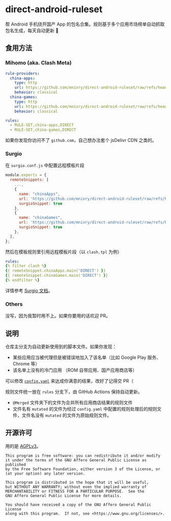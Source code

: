 # direct-android-ruleset

帮 Android 手机绕开国产 App 的包名合集。规则基于多个应用市场榜单自动抓取包名生成，每天自动更新 🍃

## 食用方法

### Mihomo (aka. Clash Meta)

```yaml
rule-providers:
  china-apps:
    type: http
    url: https://github.com/mnixry/direct-android-ruleset/raw/refs/heads/rules/@Merged/APP.mutated.yaml
    behavior: classical
  china-games:
    type: http
    url: https://github.com/mnixry/direct-android-ruleset/raw/refs/heads/rules/@Merged/GAME.mutated.yaml
    behavior: classical

rules:
  - RULE-SET,china-apps,DIRECT
  - RULE-SET,china-games,DIRECT
```

如果你发现你访问不了 `github.com`，自己想办法套个 jsDelivr CDN 之类的。

### Surgio

在 `surgio.conf.js` 中配置远程模板片段

```javascript
module.exports = {
  remoteSnippets: [
    ...,
    {
      name: "chinaApps",
      url: 'https://github.com/mnixry/direct-android-ruleset/raw/refs/heads/rules/@Merged/APP.mutated.tpl',
      surgioSnippet: true
    },
    {
      name: "chinaGames",
      url: 'https://github.com/mnixry/direct-android-ruleset/raw/refs/heads/rules/@Merged/GAME.mutated.tpl',
      surgioSnippet: true
    },
  ],
};
```

然后在模板规则里引用远程模板片段（以 `clash.tpl` 为例）

```yaml
rules:
{% filter clash %}
{{ remoteSnippet.chinaApps.main('DIRECT') }}
{{ remoteSnippet.chinaGames.main('DIRECT') }}
{% endfilter %}
```

详情参考 [Surgio 文档](https://surgio.js.org/guide/custom-template.html#%E5%A6%82%E4%BD%95%E4%BD%BF%E7%94%A8%E7%89%87%E6%AE%B5)。

### Others

没写，因为我暂时用不上。如果你要用的话欢迎 PR。

## 说明

仓库主分支为自动更新使用到的脚本文件。如果你发现：

- 某些应用应当被代理但是被错误地加入了该名单（比如 Google Play 服务、Chrome 等）
- 该名单上没有的冷门应用 （ROM 自带应用、国产应用商店等）

可以修改 [`config.yaml`](./config.yaml) 来达成你满意的结果，改好了记得交 PR（

规则文件统一放在 `rules` 分支下，由 GitHub Actions 保持自动更新。

- `@Merged` 文件夹下的文件为合并所有应用商店结果的规则文件
- 文件名有 `mutated` 的文件为经过 `config.yaml` 中配置的规则处理后的规则文件，文件名没有 `mutated` 的文件为原始规则文件。

## 开源许可

用的是 [AGPLv3](./LICENSE)。

    This program is free software: you can redistribute it and/or modify
    it under the terms of the GNU Affero General Public License as published
    by the Free Software Foundation, either version 3 of the License, or
    (at your option) any later version.

    This program is distributed in the hope that it will be useful,
    but WITHOUT ANY WARRANTY; without even the implied warranty of
    MERCHANTABILITY or FITNESS FOR A PARTICULAR PURPOSE.  See the
    GNU Affero General Public License for more details.

    You should have received a copy of the GNU Affero General Public License
    along with this program.  If not, see <https://www.gnu.org/licenses/>.
